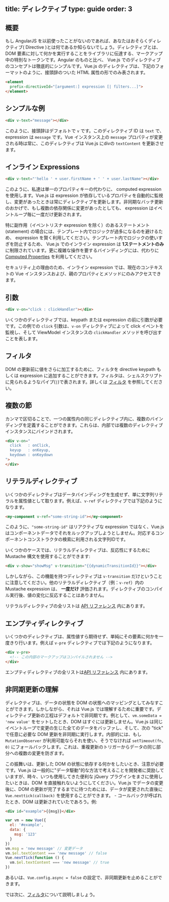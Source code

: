 title: ディレクティブ
type: guide
order: 3
---

## 概要

もし AngularJS を以前使ったことがないのであれば、あなたはおそらくディレクティブ( Directive )とは何であるか知らないでしょう。ディレクティブとは、 DOM 要素に対して何かを実行することをライブラリに伝達する、マークアップ中の特別なトークンです。Angular のものと比べ、 Vue.js でのディレクティブのコンセプトは徹底的にシンプルです。Vue.js のディレクティブは、下記のフォーマットのように、接頭辞のついた HTML 属性の形でのみ表されます。

``` html
<element
  prefix-directiveId="[argument:] expression [| filters...]">
</element>
```

## シンプルな例

``` html
<div v-text="message"></div>
```

このように、接頭辞はデフォルトで `v` です。このディレクティブ ID は `text` で、expression は `message` です。Vue インスタンス上の `message` プロパティが変更される時は常に、このディレクティブは Vue.js にdivの `textContent` を更新させます。

## インライン Expressions

``` html
<div v-text="'hello ' + user.firstName + ' ' + user.lastName"></div>
```

このように、私達は単一のプロパティキーの代わりに、 computed expression を使用します。Vue.js は expression が依存しているプロパティを自動的に監視し、変更があったときは常にディレクティブを更新します。非同期なバッチ更新のおかげで、もし複数の依存関係に変更があったとしても、 expression はイベントループ毎に一度だけ更新されます。

特に副作用（イベントリスナ expression を除く）のあるステートメント (statement) の場合には、テンプレート内でロジックが過多になるのを避けるため、 expression を賢く利用してください。テンプレート内でロジックの使いすぎを防止するため、 Vue.js でのインライン expression は **1ステートメントのみ** に制限されています。更に複雑な操作を要するバインディングには、代わりに　[Computed Properties](/guide/computed.html) を利用してください。

<p class="tip">セキュリティ上の理由のため、インライン expression では、現在のコンテキストの Vue インスタンスおよび、親のプロパティとメソッドにのみアクセスできます。</p>

## 引数

``` html
<div v-on="click : clickHandler"></div>
```

いくつかのディレクティブでは、keypath または expression の前に引数が必要です。この例での `click` 引数は、`v-on` ディレクティブによって click イベントを監視し、そして ViewModel インスタンスの `clickHandler` メソッドを呼び出すことを表します。

## フィルタ

DOM の更新前に値をさらに加工するために、フィルタを directive keypath もしくは expression に追加することができます。フィルタは、シェルスクリプトに見られるようなパイプ(`|`)で表されます。詳しくは [フィルタ](/guide/filters.html) を参照してください。

## 複数の節
カンマで区切ることで、一つの属性内の同じディレクティブ内に、複数のバインディングを定義することができます。これらは、内部では複数のディレクティブインスタンスにバインドされます。

``` html
<div v-on="
  click   : onClick,
  keyup   : onKeyup,
  keydown : onKeydown
">
</div>
```

## リテラルディレクティブ

いくつかのディレクティブはデータバインディングを生成せず、単に文字列リテラルを属性値として取ります。例えば、`v-ref` ディレクティブでは下記のようになります。

``` html
<my-component v-ref="some-string-id"></my-component>
```

このように、`"some-string-id"` はリアクティブな expression ではなく、Vue.js はコンポーネントデータでそれをルックアップしようとしません。対応するコンポーネントコンストラクタの検索に利用される文字列IDです。

いくつかのケースでは、リテラルディレクティブは、反応性にするために Mustache 構文を使用することができます:

``` html
<div v-show="showMsg" v-transition="{{dynamicTransitionId}}"></div>
```

しかしながら、この機能を持つディレクティブは `v-transition` だけということに注意してください。他のリテラルディレクティブ（例：`v-ref`）内の Mustache expression は、 **一度だけ** 評価されます。ディレクティブのコンパイル実行後、値の変化に反応することはありません。

リテラルディレクティブの全リストは [API リファレンス](/api/directives.html#リテラルディレクティブ) 内にあります。

## エンプティディレクティブ

いくつかのディレクティブは、属性値すら期待せず、単純にその要素に何かを一度きり行います。例えば `v-pre` ディレクティブでは下記のようになります。

``` html
<div v-pre>
  <!-- この内部のマークアップはコンパイルされません -->
</div>
```

エンプティディレクティブの全リストは[API リファレンス](/api/directives.html#エンプティディレクティブ) 内にあります。

## 非同期更新の理解

ディレクティブは、データの状態を DOM の状態へのマッピングとしてみなすことができます。しかしながら、それは Vue.js では理解するために重要です。ディレクティブ更新の工程はデフォルトで非同期です。例として、`vm.someData = 'new value'` をセットしたとき、DOM はすぐには更新しません。Vue.js は同じイベントループで変更の生じた全てのデータをバッファし、そして、次の "tick" で任意に必要な DOM 更新を非同期に実行します。内部的には、もし `MutationObserver` が利用可能ならそれを使い、そうでなければ `setTimeout(fn, 0)` にフォールバックします。これは、重複更新のトリガーからデータの同じ部分への複数の変更を防ぎます。

この振舞いは、更新した DOM の状態に依存する何かをしたいとき、注意が必要です。Vue.js は一般的に"データ駆動"的な方法で考えることを開発者に奨励していますが、時々、いつも使用してきた便利な jQuery プラグインをまさに使用したいときは、DOM を直接触れないようにしてください。Vue.js でデータの変更後に、DOM の更新が完了するまでに待つためには、データが変更された直後に `Vue.nexttick(callback)` を使用することができます。 -  コールバックが呼ばれたとき、DOM は更新されていたであろう。例:

``` html
<div id="example">{{msg}}</div>
```

``` js
var vm = new Vue({
  el: '#example',
  data: {
    msg: '123'
  }
})
vm.msg = 'new message' // 変更データ
vm.$el.textContent === 'new message' // false
Vue.nextTick(function () {
  vm.$el.textContent === 'new message' // true
})
```

あるいは、`Vue.config.async = false` の設定で、非同期更新を止めることができます。

では次に、[フィルタ](/guide/filters.html)について説明しましょう。
